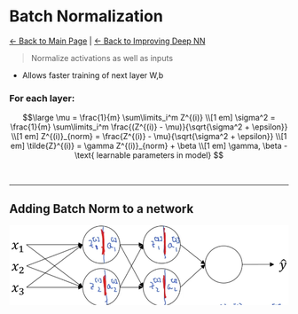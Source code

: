 # Batch Normalization
[← Back to Main Page](../../../README.md) | [← Back to Improving Deep NN](../README.md)

> Normalize activations as well as inputs
- Allows faster training of next layer W,b

### For each layer:

$$\large \mu = \frac{1}{m} \sum\limits_i^m Z^{(i)} \\[1 em]
\sigma^2 = \frac{1}{m} \sum\limits_i^m \frac{(Z^{(i)} - \mu)}{\sqrt{\sigma^2 + \epsilon}} \\[1 em]
Z^{(i)}_{norm} = \frac{Z^{(i)} - \mu}{\sqrt{\sigma^2 + \epsilon}} \\[1 em]
\tilde{Z}^{(i)} = \gamma Z^{(i)}_{norm} + \beta \\[1 em]
 \gamma, \beta - \text{ learnable parameters in model}
$$

<br>
<hr>

## Adding Batch Norm to a network
<img src="images/bn_net.png" width=750>

